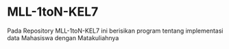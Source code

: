 # MLL-1toN-KEL7
Pada Repository MLL-1toN-KEL7 ini berisikan program tentang implementasi data Mahasiswa dengan Matakuliahnya

